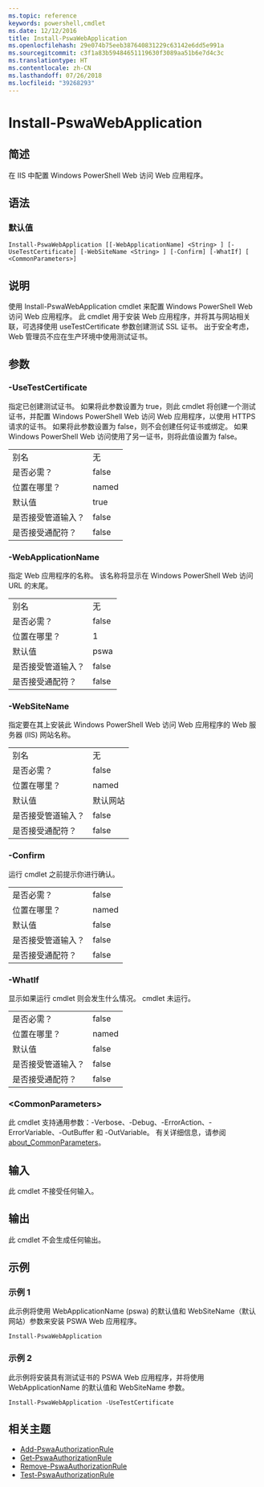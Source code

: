 ```yaml
---
ms.topic: reference
keywords: powershell,cmdlet
ms.date: 12/12/2016
title: Install-PswaWebApplication
ms.openlocfilehash: 29e074b75eeb387640831229c63142e6dd5e991a
ms.sourcegitcommit: c3f1a83b59484651119630f3089aa51b6e7d4c3c
ms.translationtype: HT
ms.contentlocale: zh-CN
ms.lasthandoff: 07/26/2018
ms.locfileid: "39268293"
---
```

# <a name="install-pswawebapplication"></a>Install-PswaWebApplication

## <a name="synopsis"></a>简述

在 IIS 中配置 Windows PowerShell Web 访问 Web 应用程序。

## <a name="syntax"></a>语法

### <a name="default"></a>默认值
```
Install-PswaWebApplication [[-WebApplicationName] <String> ] [-UseTestCertificate] [-WebSiteName <String> ] [-Confirm] [-WhatIf] [ <CommonParameters>]
```

## <a name="description"></a>说明

使用 Install-PswaWebApplication cmdlet 来配置 Windows PowerShell Web 访问 Web 应用程序。
此 cmdlet 用于安装 Web 应用程序，并将其与网站相关联，可选择使用 useTestCertificate 参数创建测试 SSL 证书。 出于安全考虑，Web 管理员不应在生产环境中使用测试证书。

## <a name="parameters"></a>参数

### <a name="-usetestcertificate"></a>-UseTestCertificate

指定已创建测试证书。 如果将此参数设置为 true，则此 cmdlet 将创建一个测试证书，并配置 Windows PowerShell Web 访问 Web 应用程序，以使用 HTTPS 请求的证书。 如果将此参数设置为 false，则不会创建任何证书或绑定。 如果 Windows PowerShell Web 访问使用了另一证书，则将此值设置为 false。

|||
|-|-|
| 别名                              | 无                                 |
| 是否必需？                            | false                                |
| 位置在哪里？                            | named                                |
| 默认值                        | true                                 |
| 是否接受管道输入？               | false                                |
| 是否接受通配符？          | false                                |

### <a name="-webapplicationname"></a>-WebApplicationName

指定 Web 应用程序的名称。 该名称将显示在 Windows PowerShell Web 访问 URL 的末尾。

|||
|-|-|
| 别名                              | 无                                 |
| 是否必需？                            | false                                |
| 位置在哪里？                            | 1                                    |
| 默认值                        | pswa                                 |
| 是否接受管道输入？               | false                                |
| 是否接受通配符？          | false                                |

### <a name="-websitename"></a>-WebSiteName

指定要在其上安装此 Windows PowerShell Web 访问 Web 应用程序的 Web 服务器 (IIS) 网站名称。

|||
|-|-|
| 别名                              | 无                                 |
| 是否必需？                            | false                                |
| 位置在哪里？                            | named                                |
| 默认值                        | 默认网站                     |
| 是否接受管道输入？               | false                                |
| 是否接受通配符？          | false                                |

### <a name="-confirm"></a>-Confirm

运行 cmdlet 之前提示你进行确认。

|||
|-|-|
| 是否必需？                            | false                                |
| 位置在哪里？                            | named                                |
| 默认值                        | false                                |
| 是否接受管道输入？               | false                                |
| 是否接受通配符？          | false                                |

### <a name="-whatif"></a>-WhatIf

显示如果运行 cmdlet 则会发生什么情况。
cmdlet 未运行。

|||
|-|-|
| 是否必需？                            | false                                |
| 位置在哪里？                            | named                                |
| 默认值                        | false                                |
| 是否接受管道输入？               | false                                |
| 是否接受通配符？          | false                                |

### <a name="ltcommonparametersgt"></a>&lt;CommonParameters&gt;

此 cmdlet 支持通用参数：-Verbose、-Debug、-ErrorAction、-ErrorVariable、-OutBuffer 和 -OutVariable。 有关详细信息，请参阅 [about_CommonParameters](http://go.microsoft.com/fwlink/p/?LinkID=113216)。

## <a name="inputs"></a>输入

此 cmdlet 不接受任何输入。

## <a name="outputs"></a>输出

此 cmdlet 不会生成任何输出。

## <a name="examples"></a>示例

### <a name="example-1"></a>示例 1

此示例将使用 WebApplicationName (pswa) 的默认值和 WebSiteName（默认网站）参数来安装 PSWA Web 应用程序。

```
Install-PswaWebApplication
```

### <a name="example-2"></a>示例 2

此示例将安装具有测试证书的 PSWA Web 应用程序，并将使用 WebApplicationName 的默认值和 WebSiteName 参数。

```
Install-PswaWebApplication -UseTestCertificate
```

## <a name="related-topics"></a>相关主题

- [Add-PswaAuthorizationRule](add-pswaauthorizationrule.md)
- [Get-PswaAuthorizationRule](get-pswaauthorizationrule.md)
- [Remove-PswaAuthorizationRule](remove-pswaauthorizationrule.md)
- [Test-PswaAuthorizationRule](test-pswaauthorizationrule.md)